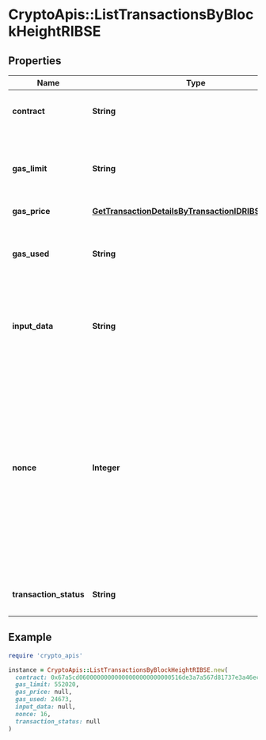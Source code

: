 # CryptoApis::ListTransactionsByBlockHeightRIBSE

## Properties

| Name | Type | Description | Notes |
| ---- | ---- | ----------- | ----- |
| **contract** | **String** | Represents the specific transaction contract. |  |
| **gas_limit** | **String** | Represents the amount of gas used by this specific transaction alone. |  |
| **gas_price** | [**GetTransactionDetailsByTransactionIDRIBSEGasPrice**](GetTransactionDetailsByTransactionIDRIBSEGasPrice.md) |  |  |
| **gas_used** | **String** | Represents the exact unit of gas that was used for the transaction. |  |
| **input_data** | **String** | Represents additional information that is required for the transaction. |  |
| **nonce** | **Integer** | Represents the sequential running number for an address, starting from 0 for the first transaction. E.g., if the nonce of a transaction is 10, it would be the 11th transaction sent from the sender&#39;s address. |  |
| **transaction_status** | **String** | Represents the status of this transaction. |  |

## Example

```ruby
require 'crypto_apis'

instance = CryptoApis::ListTransactionsByBlockHeightRIBSE.new(
  contract: 0x67a5cd06000000000000000000000000516de3a7a567d81737e3a46ec4ff9cfd1fcb0136,
  gas_limit: 552020,
  gas_price: null,
  gas_used: 24673,
  input_data: null,
  nonce: 16,
  transaction_status: null
)
```

